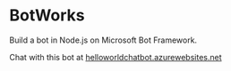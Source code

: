 # BotWorks
Build a bot in Node.js on Microsoft Bot Framework.

Chat with this bot at [helloworldchatbot.azurewebsites.net](https://helloworldchatbot.azurewebsites.net) 


